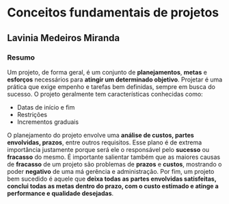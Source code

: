 # Conceitos fundamentais de projetos
## Lavinia Medeiros Miranda

### Resumo

Um projeto, de forma geral, é um conjunto de **planejamentos**, **metas** e **esforços** necessários para **atingir 
um determinado objetivo**. Projetar é uma prática que exige empenho e tarefas bem definidas, sempre em busca do sucesso.
O projeto geralmente tem características conhecidas como: 
  * Datas de início e fim
  * Restrições
  * Incrementos graduais

O planejamento do projeto envolve uma **análise de custos, partes envolvidas, prazos**, entre outros requisitos. Esse plano 
é de extrema importância justamente porque será ele o responsável pelo **sucesso** ou **fracasso** do mesmo. É importante 
salientar também que as maiores causas de **fracasso** de um projeto são problemas de **prazos** e **custos**, mostrando o 
poder **negativo** de uma má gerência e administração.
Por fim, um projeto bem sucedido é aquele que **deixa todas as partes envolvidas satisfeitas, conclui todas as metas dentro 
do prazo, com o custo estimado e atinge a performance e qualidade desejadas**.

